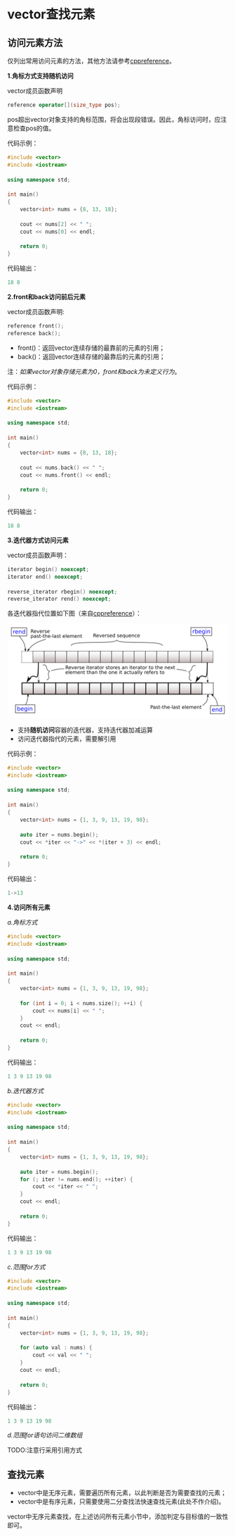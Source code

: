 # vector查找元素

## 访问元素方法

仅列出常用访问元素的方法，其他方法请参考[cppreference](https://en.cppreference.com/w/cpp/container/vector)。

**1.角标方式支持随机访问**

vector成员函数声明

```c++
reference operator[](size_type pos);
```

pos超出vector对象支持的角标范围，将会出现段错误。因此，角标访问时，应注意检查pos的值。

代码示例：

```c++
#include <vector>
#include <iostream>

using namespace std;

int main()
{
    vector<int> nums = {8, 13, 18};

    cout << nums[2] << " ";
    cout << nums[0] << endl;

    return 0;
}
```

代码输出：

```c++
18 8
```

**2.front和back访问前后元素**

vector成员函数声明:

```c++
reference front();
reference back();
```

* front()：返回vector连续存储的最靠前的元素的引用；
* back()：返回vector连续存储的最靠后的元素的引用；

注：*如果vector对象存储元素为0，front和back为未定义行为*。

代码示例：

```c++
#include <vector>
#include <iostream>

using namespace std;

int main()
{
    vector<int> nums = {8, 13, 18};

    cout << nums.back() << " ";
    cout << nums.front() << endl;

    return 0;
}
```

代码输出：

```c++
18 8
```

**3.迭代器方式访问元素**

vector成员函数声明：

```c++
iterator begin() noexcept;
iterator end() noexcept;

reverse_iterator rbegin() noexcept;
reverse_iterator rend() noexcept;
```

各迭代器指代位置如下图（来自[cppreference](https://en.cppreference.com/w/cpp/container/vector/rbegin)）：

![](../../../images/stl/range-rbegin-rend.svg)

* 支持**随机访问**容器的迭代器，支持迭代器加减运算
* 访问迭代器指代的元素，需要解引用

代码示例：

```c++
#include <vector>
#include <iostream>

using namespace std;

int main()
{
    vector<int> nums = {1, 3, 9, 13, 19, 98};

    auto iter = nums.begin();
    cout << *iter << "->" << *(iter + 3) << endl;

    return 0;
}
```

代码输出：

```c++
1->13
```

**4.访问所有元素**

*a.角标方式*

```c++
#include <vector>
#include <iostream>

using namespace std;

int main()
{
    vector<int> nums = {1, 3, 9, 13, 19, 98};

    for (int i = 0; i < nums.size(); ++i) {
        cout << nums[i] << " ";
    }
    cout << endl;

    return 0;
}
```

代码输出：

```c++
1 3 9 13 19 98
```

*b.迭代器方式*

```c++
#include <vector>
#include <iostream>

using namespace std;

int main()
{
    vector<int> nums = {1, 3, 9, 13, 19, 98};

    auto iter = nums.begin();
    for (; iter != nums.end(); ++iter) {
        cout << *iter << " ";
    }
    cout << endl;

    return 0;
}
```

代码输出：

```c++
1 3 9 13 19 98
```

*c.范围for方式*

```c++
#include <vector>
#include <iostream>

using namespace std;

int main()
{
    vector<int> nums = {1, 3, 9, 13, 19, 98};

    for (auto val : nums) {
        cout << val << " ";
    }
    cout << endl;

    return 0;
}
```

代码输出：

```c++
1 3 9 13 19 98
```

*d.范围for语句访问二维数组*

TODO:注意行采用引用方式

## 查找元素

* vector中是无序元素，需要遍历所有元素，以此判断是否为需要查找的元素；
* vector中是有序元素，只需要使用二分查找法快速查找元素(此处不作介绍)。

vector中无序元素查找，在上述访问所有元素小节中，添加判定与目标值的一致性即可。
